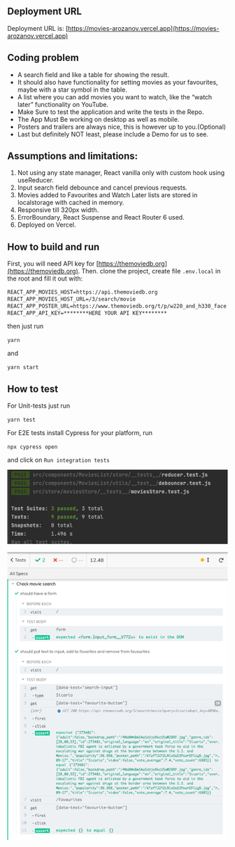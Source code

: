 ## Deployment URL

Deployment URL is: [https://movies-arozanov.vercel.app](https://movies-arozanov.vercel.app)

## Coding problem
* A search field and like a table for showing the result.
* It should also have functionality for setting movies as your favourites, maybe with a star
symbol in the table.
* A list where you can add movies you want to watch, like the “watch later” functionality on
YouTube.
* Make Sure to test the application and write the tests in the Repo.
* The App Must Be working on desktop as well as mobile.
* Posters and trailers are always nice, this is however up to you.(Optional)
* Last but definitely NOT least, please include a Demo for us to see.

## Assumptions and limitations:
1. Not using any state manager, React vanilla only with custom hook using useReducer.
2. Input search field debounce and cancel previous requests.
3. Movies added to Favourites and Watch Later lists are stored in localstorage with cached in memory. 
4. Responsive till 320px width.
5. ErrorBoundary, React Suspense and React Router 6 used.
6. Deployed on Vercel.

## How to build and run

First, you will need API key for [https://themoviedb.org](https://themoviedb.org).
Then. clone the project, create file `.env.local` in the root and fill it out with:

```
REACT_APP_MOVIES_HOST=https://api.themoviedb.org
REACT_APP_MOVIES_HOST_URL=/3/search/movie
REACT_APP_POSTER_URL=https://www.themoviedb.org/t/p/w220_and_h330_face
REACT_APP_API_KEY=********HERE YOUR API KEY********
```

then just run 

`yarn` 

and 

`yarn start`

## How to test

For Unit-tests just run 

`yarn test`

For E2E tests install Cypress for your platform, run

`npx cypress open`

and click on `Run integration tests`

![Screenshot](unit-tests.png)

![Screenshot](e2e-tests.png)